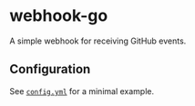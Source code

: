 # webhook-go

A simple webhook for receiving GitHub events.

## Configuration

See [`config.yml`](etc/config.yml) for a minimal example.

